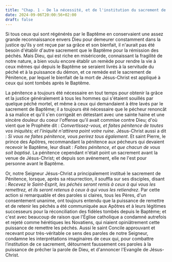 ```yaml
---
title: "Chap. 1 - De la nécessité, et de l'institution du sacrement de Pénitence"
date: 2024-09-06T20:00:56+02:00
draft: false
---
```



Si tous ceux qui sont régénérés par le Baptême en conservaient une assez grande reconnaissance envers Dieu pour demeurer constamment dans la justice qu'ils y ont reçue par sa grâce et son bienfait, il n'aurait pas été besoin d'établir d'autre sacrement que le Baptême pour la rémission des péchés. Mais Dieu, qui est riche en miséricorde, connaissant la fragilité de notre nature, a bien voulu encore établir un remède pour rendre la vie à ceux mêmes qui depuis le Baptême se seraient livrés à la servitude du péché et à la puissance du démon, et ce remède est le sacrement de Pénitence, par lequel le bienfait de la mort de Jésus-Christ est appliqué à ceux qui sont tombés après le Baptême.

La pénitence a toujours été nécessaire en tout temps pour obtenir la grâce et la justice généralement à tous les hommes qui s'étaient souillés par quelque péché mortel, et même à ceux qui demandaient à être lavés par le sacrement de Baptême; il a toujours été nécessaire que le pécheur renoncât à sa malice et qu'il s'en corrigeât en détestant avec une sainte haine et une sincère douleur du coeur l'offense qu'il avait commise contre Dieu; d'où vient que le Prophète dit : *Convertissez-vous, et faites pénitence de toutes vos iniquités; et l'iniquité n'attirera point votre ruine*. Jésus-Christ aussi a dit : *Si vous ne faites pénitence, vous perirez tous également*. Et saint Pierre, le prince des Apôtres, recommandant la pénitence aux pécheurs qui devaient recevoir le Baptême, leur disait : *Faites pénitence, et que chacun de vous soit baptisé*. La pénitence cependant n'était point un sacrement avant la venue de Jésus-Christ; et depuis son avénement, elle ne l'est pour personne avant le Baptême. 

Or, notre Seigneur Jésus-Christ a principalement institué le sacrement de Pénitence, lorsque, après sa résurrection, il souffla sur ses disciples, disant : *Recevez le Saint-Esprit, les péchés seront remis à ceux à qui vous les remettrez, et ils seront retenus à ceux à qui vous les retiendrez*. Par cette action si remarquable et des paroles si claires, tous les Pères, d'un consentement unanime, ont toujours entendu que la puissance de remettre et de retenir les péchés a été communiquée aux Apôtres et à leurs légitimes successeurs pour la réconciliation des fidèles tombés depuis le Baptême; et c'est avec beaucoup de raison que l'Église catholique a condamné autrefois et rejeté comme hérétiques les Novatiens, qui niaient opiniâtrement cette puissance de remettre les péchés. Aussi le saint Concile approuvant et recevant pour très-véritable ce sens des paroles de notre Seigneur, condamne les interprétations imaginaires de ceux qui, pour combattre l’institution de ce sacrement, détournent faussement ces paroles à la puissance de prêcher la parole de Dieu, et d'annoncer l'Evangile de Jésus-Christ.

